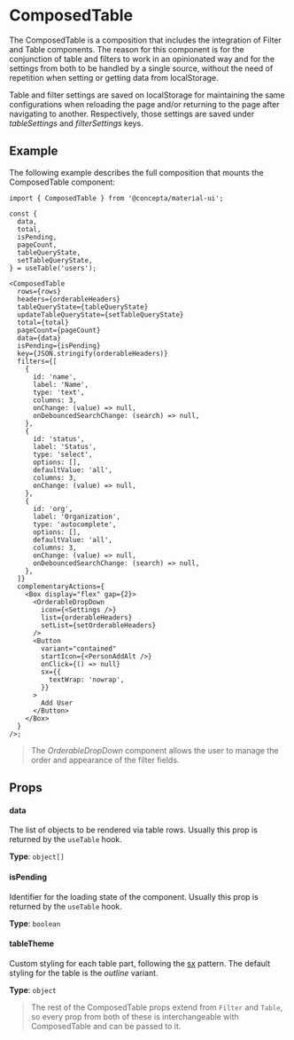 # ComposedTable

The ComposedTable is a composition that includes the integration of Filter and Table components. The reason for this component is for the conjunction of table and filters to work in an opinionated way and for the settings from both to be handled by a single source, without the need of repetition when setting or getting data from localStorage.

Table and filter settings are saved on localStorage for maintaining the same configurations when reloading the page and/or returning to the page after navigating to another. Respectively, those settings are saved under _tableSettings_ and _filterSettings_ keys.

## Example

The following example describes the full composition that mounts the ComposedTable component:

```tsx
import { ComposedTable } from '@concepta/material-ui';

const {
  data,
  total,
  isPending,
  pageCount,
  tableQueryState,
  setTableQueryState,
} = useTable('users');

<ComposedTable
  rows={rows}
  headers={orderableHeaders}
  tableQueryState={tableQueryState}
  updateTableQueryState={setTableQueryState}
  total={total}
  pageCount={pageCount}
  data={data}
  isPending={isPending}
  key={JSON.stringify(orderableHeaders)}
  filters={[
    {
      id: 'name',
      label: 'Name',
      type: 'text',
      columns: 3,
      onChange: (value) => null,
      onDebouncedSearchChange: (search) => null,
    },
    {
      id: 'status',
      label: 'Status',
      type: 'select',
      options: [],
      defaultValue: 'all',
      columns: 3,
      onChange: (value) => null,
    },
    {
      id: 'org',
      label: 'Organization',
      type: 'autocomplete',
      options: [],
      defaultValue: 'all',
      columns: 3,
      onChange: (value) => null,
      onDebouncedSearchChange: (search) => null,
    },
  ]}
  complementaryActions={
    <Box display="flex" gap={2}>
      <OrderableDropDown
        icon={<Settings />}
        list={orderableHeaders}
        setList={setOrderableHeaders}
      />
      <Button
        variant="contained"
        startIcon={<PersonAddAlt />}
        onClick={() => null}
        sx={{
          textWrap: 'nowrap',
        }}
      >
        Add User
      </Button>
    </Box>
  }
/>;
```

> The *OrderableDropDown* component allows the user to manage the order and appearance of the filter fields.

## Props

#### data

The list of objects to be rendered via table rows. Usually this prop is returned by the `useTable` hook.

**Type**: `object[]`

#### isPending

Identifier for the loading state of the component. Usually this prop is returned by the `useTable` hook.

**Type**: `boolean`

#### tableTheme

Custom styling for each table part, following the [sx](https://mui.com/system/getting-started/the-sx-prop/) pattern. The default styling for the table is the _outline_ variant.

**Type**: `object`

> The rest of the ComposedTable props extend from `Filter` and `Table`, so every prop from both of these is interchangeable with ComposedTable and can be passed to it.
